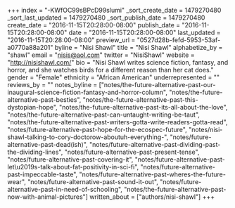 +++
index = "-KWfOC99sBPcD99slumi"
_sort_create_date = 1479270480
_sort_last_updated = 1479270480
_sort_publish_date = 1479270480
create_date = "2016-11-15T20:28:00-08:00"
publish_date = "2016-11-15T20:28:00-08:00"
date = "2016-11-15T20:28:00-08:00"
last_updated = "2016-11-15T20:28:00-08:00"
preview_url = "0527d28b-fefd-5953-53af-a0770a88a201"
byline = "Nisi Shawl"
title = "Nisi Shawl"
alphabetize_by = "shawl"
email = "nisis@aol.com"
twitter = "NisiShawl"
website = "http://nisishawl.com/"
bio = "Nisi Shawl writes science fiction, fantasy, and horror, and she watches birds for a different reason than her cat does."
gender = "Female"
ethnicity = "African American"
underrepresented = ""
reviews_by = ""
notes_byline = ["notes/the-future-alternative-past-our-inaugural-science-fiction-fantasy-and-horror-column", "notes/the-future-alternative-past-besties", "notes/the-future-alternative-past-this-dystopian-hope", "notes/the-future-alternative-past-its-all-about-the-love", "notes/the-future-alternative-past-can-untaught-writing-be-taut", "notes/the-future-alternative-past-writers-gotta-write-readers-gotta-read", "notes/future-alternative-past-hope-for-the-ecospec-future", "notes/nisi-shawl-talking-to-cory-doctorow-aboutuh-everything-", "notes/future-alternative-past-dead(ish)", "notes/future-alternative-past-dividing-past-the-dividing-lines", "notes/future-alternative-past-present-tense", "notes/future-alternative-past-covering-it", "notes/future-alternative-past-let\u2019s-talk-about-fat-positivity-in-sci-fi", "notes/future-alternative-past-impeccable-taste", "notes/future-alternative-past-wheres-the-future-wear", "notes/future-alternative-past-sound-it-out", "notes/future-alternative-past-in-need-of-schooling", "notes/the-future-alternative-past-now-with-animal-pictures"]
written_about = ["authors/nisi-shawl"]
+++

